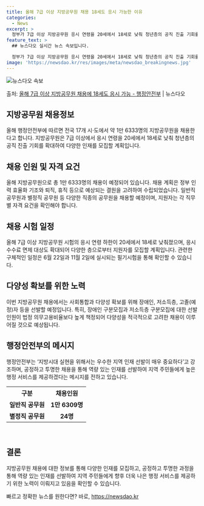 ```yaml
---
title: 올해 7급 이상 지방공무원 채용 18세도 응시 가능한 이유
categories:
  - News
excerpt: >
  정부가 7급 이상 지방공무원 응시 연령을 20세에서 18세로 낮춰 청년층의 공직 진출 기회를 확대한다. 행정…
feature_text: >
  ## 뉴스다오 실시간 뉴스 속보입니다.

  정부가 7급 이상 지방공무원 응시 연령을 20세에서 18세로 낮춰 청년층의 공직 진출 기회를 확대한다. 행정…
image: 'https://newsdao.kr/res/images/meta/newsdao_breakingnews.jpg'
---
```


![뉴스다오 속보](https://newsdao.kr/res/images/meta/newsdao_breakingnews.jpg)

<p>출처: <a href="https://newsdao.kr/3251" rel="dofollow">올해 7급 이상 지방공무원 채용에 18세도 응시 가능 - 행정안전부</a> | 뉴스다오</p>

<h2 data-ke-size="size26">지방공무원 채용정보</h2>
<p data-ke-size="size16">올해 행정안전부에 따르면 전국 17개 시·도에서 약 1만 6333명의 지방공무원을 채용한다고 합니다. 지방공무원은 7급 이상에서 응시 연령을 20세에서 18세로 낮춰 청년층의 공직 진출 기회를 확대하여 다양한 인재를 모집할 계획입니다.</p>

<h2 data-ke-size="size26">채용 인원 및 자격 요건</h2>
<p data-ke-size="size16">올해 지방공무원으로 총 1만 6333명의 채용이 예정되어 있습니다. 채용 계획은 정부 인력 효율화 기조와 퇴직, 휴직 등으로 예상되는 결원을 고려하여 수립되었습니다. 일반직 공무원과 별정직 공무원 등 다양한 직종의 공무원을 채용할 예정이며, 지원자는 각 직무별 자격 요건을 확인해야 합니다.</p>

<h2 data-ke-size="size26">채용 시험 일정</h2>
<p data-ke-size="size16">올해 7급 이상 지방공무원 시험의 응시 연령 하한이 20세에서 18세로 낮춰졌으며, 응시수수료 면제 대상도 확대되어 다양한 층으로부터 지원자를 모집할 계획입니다. 관련한 구체적인 일정은 6월 22일과 11월 2일에 실시되는 필기시험을 통해 확인할 수 있습니다.</p>

<h2 data-ke-size="size26">다양성 확보를 위한 노력</h2>
<p data-ke-size="size16">이번 지방공무원 채용에서는 사회통합과 다양성 확보를 위해 장애인, 저소득층, 고졸(예정)자 등을 선발할 예정입니다. 특히, 장애인 구분모집과 저소득층 구분모집에 대한 선발 인원이 법정 의무고용비율보다 높게 책정되어 다양성을 적극적으로 고려한 채용이 이루어질 것으로 예상됩니다.</p>

<h2 data-ke-size="size26">행정안전부의 메시지</h2>
<p data-ke-size="size16">행정안전부는 ‘지방시대 실현을 위해서는 우수한 지역 인재 선발이 매우 중요하다’고 강조하며, 공정하고 투명한 채용을 통해 역량 있는 인재를 선발하여 지역 주민들에게 높은 행정 서비스를 제공하겠다는 메시지를 전하고 있습니다.</p>

<table>
	<tr>
		<th>구분</th>
		<th>채용인원</th>
	</tr>
	<tr>
		<td style="text-align: center; height: 17px;"><b>일반직 공무원</b></td>
		<td style="text-align: center; height: 17px;"><b>1만 6309명</b></td>
	</tr>
	<tr>
		<td style="text-align: center; height: 17px;"><b>별정직 공무원</b></td>
		<td style="text-align: center; height: 17px;"><b>24명</b></td>
	</tr>
</table>

<p data-ke-size="size16">&nbsp;</p>
<h2 data-ke-size="size26">결론</h2>
<p data-ke-size="size16">지방공무원 채용에 대한 정보를 통해 다양한 인재를 모집하고, 공정하고 투명한 과정을 통해 역량 있는 인재를 선발하여 지역 주민들에게 향후 더욱 나은 행정 서비스를 제공하기 위한 노력이 이뤄지고 있음을 확인할 수 있습니다.</p> 

빠르고 정확한 뉴스를 원한다면? 바로, <a href="https://newsdao.kr" rel="dofollow">https://newsdao.kr</a>


